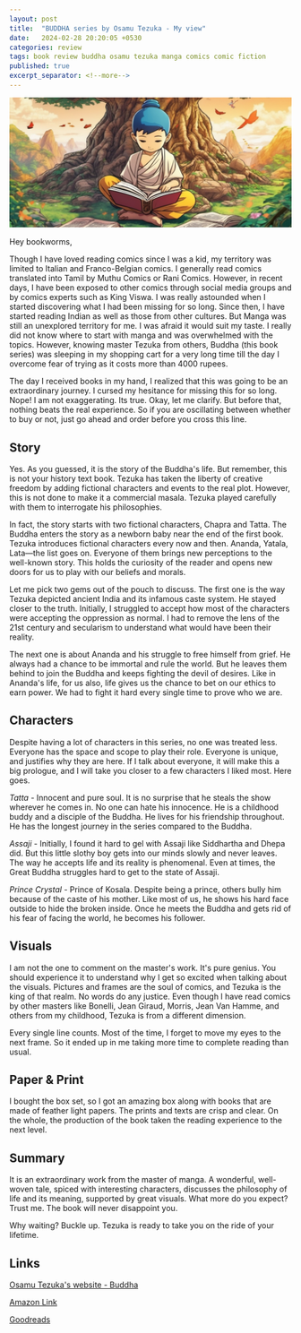 ```yaml
---
layout: post
title:  "BUDDHA series by Osamu Tezuka - My view"
date:   2024-02-28 20:20:05 +0530
categories: review
tags: book review buddha osamu tezuka manga comics comic fiction
published: true
excerpt_separator: <!--more-->
---
```

![Kid buddha reading](/assets/images/kid-buddha-reading.jpg "kid buddha reading")

Hey bookworms,

Though I have loved reading comics since I was a kid, my territory was limited to Italian and Franco-Belgian comics. I generally read comics translated into Tamil by Muthu Comics or Rani Comics. However, in recent days, I have been exposed to other comics through social media groups and by comics experts such as King Viswa. I was really astounded when I started discovering what I had been missing for so long. Since then, I have started reading Indian as well as those from other cultures. But Manga was still an unexplored territory for me. I was afraid it would suit my taste. I really did not know where to start with manga and was overwhelmed with the topics. However, knowing master Tezuka from others, Buddha (this book series) was sleeping in my shopping cart for a very long time till the day I overcome fear of trying as it costs more than 4000 rupees.
<!--more-->

The day I received books in my hand, I realized that this was going to be an extraordinary journey. I cursed my hesitance for missing this for so long. Nope! I am not exaggerating. Its true. Okay, let me clarify. But before that, nothing beats the real experience. So if you are oscillating between whether to buy or not, just go ahead and order before you cross this line.

## Story
Yes. As you guessed, it is the story of the Buddha's life. But remember, this is not your history text book. Tezuka has taken the liberty of creative freedom by adding fictional characters and events to the real plot. However, this is not done to make it a commercial masala. Tezuka played carefully with them to interrogate his philosophies.

In fact, the story starts with two fictional characters, Chapra and Tatta. The Buddha enters the story as a newborn baby near the end of the first book. Tezuka introduces fictional characters every now and then. Ananda, Yatala, Lata—the list goes on. Everyone of them brings new perceptions to the well-known story. This holds the curiosity of the reader and opens new doors for us to play with our beliefs and morals.

Let me pick two gems out of the pouch to discuss. The first one is the way Tezuka depicted ancient India and its infamous caste system. He stayed closer to the truth. Initially, I struggled to accept how most of the characters were accepting the oppression as normal. I had to remove the lens of the 21st century and secularism to understand what would have been their reality.

The next one is about Ananda and his struggle to free himself from grief. He always had a chance to be immortal and rule the world. But he leaves them behind to join the Buddha and keeps fighting the devil of desires. Like in Ananda's life, for us also, life gives us the chance to bet on our ethics to earn power. We had to fight it hard every single time to prove who we are.

## Characters
Despite having a lot of characters in this series, no one was treated less. Everyone has the space and scope to play their role. Everyone is unique, and justifies why they are here. If I talk about everyone, it will make this a big prologue, and I will take you closer to a few characters I liked most. Here goes.

*Tatta* - Innocent and pure soul. It is no surprise that he steals the show wherever he comes in. No one can hate his innocence. He is a childhood buddy and a disciple of the Buddha. He lives for his friendship throughout. He has the longest journey in the series compared to the Buddha. 

*Assaji* - Initially, I found it hard to gel with Assaji like Siddhartha and Dhepa did. But this little slothy boy gets into our minds slowly and never leaves. The way he accepts life and its reality is phenomenal. Even at times, the Great Buddha struggles hard to get to the state of Assaji.

*Prince Crystal* - Prince of Kosala. Despite being a prince, others bully him because of the caste of his mother. Like most of us, he shows his hard face outside to hide the broken inside. Once he meets the Buddha and gets rid of his fear of facing the world, he becomes his follower.

## Visuals
I am not the one to comment on the master's work. It's pure genius. You should experience it to understand why I get so excited when talking about the visuals. Pictures and frames are the soul of comics, and Tezuka is the king of that realm. No words do any justice. Even though I have read comics by other masters like Bonelli, Jean Giraud, Morris, Jean Van Hamme, and others from my childhood, Tezuka is from a different dimension.

Every single line counts. Most of the time, I forget to move my eyes to the next frame. So it ended up in me taking more time to complete reading than usual.

## Paper & Print
I bought the box set, so I got an amazing box along with books that are made of feather light papers. The prints and texts are crisp and clear. On the whole, the production of the book taken the reading experience to the next level.

## Summary
It is an extraordinary work from the master of manga. A wonderful, well-woven tale, spiced with interesting characters, discusses the philosophy of life and its meaning, supported by great visuals. What more do you expect? Trust me. The book will never disappoint you.

Why waiting? Buckle up. Tezuka is ready to take you on the ride of your lifetime.

## Links

[Osamu Tezuka's website - Buddha](https://tezukaosamu.net/en/manga/434.html)

[Amazon Link](https://www.amazon.in/gp/product/0007942486/ref=ppx_yo_dt_b_search_asin_title?ie=UTF8&psc=1)

[Goodreads](https://www.goodreads.com/book/show/24867695-buddha)